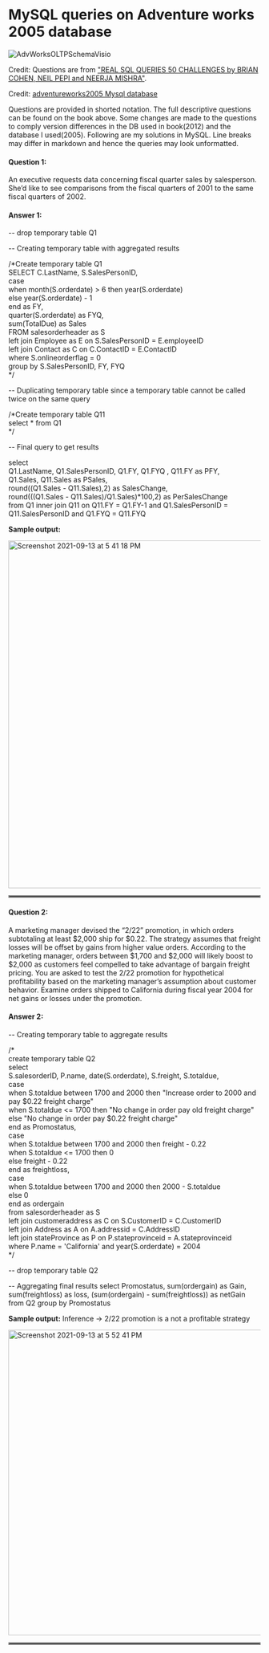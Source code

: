 # MySQL queries on Adventure works 2005 database

![AdvWorksOLTPSchemaVisio](https://user-images.githubusercontent.com/47832124/133079946-0649136d-8c02-4301-80e9-8d0ce2e20215.png)

Credit: Questions are from ["REAL SQL QUERIES 50 CHALLENGES by BRIAN COHEN, NEIL PEPI and NEERJA MISHRA"](https://www.amazon.in/Real-SQL-Queries-50-Challenges/dp/1517290708). 

Credit: [adventureworks2005 Mysql database](https://github.com/tapsey/AdventureWorksMYSQL) 

Questions are provided in shorted notation. The full descriptive questions can be found on the book above. Some changes are made to the questions to comply version differences in the DB used in book(2012) and the database I used(2005). Following are my solutions in MySQL. Line breaks may differ in markdown and hence the queries may look unformatted.

#### Question 1: 
An executive requests data concerning fiscal quarter sales by salesperson. She’d like to see comparisons from the fiscal quarters of 2001 to the same fiscal quarters of 2002.

#### Answer 1:

-- drop temporary table Q1

-- Creating temporary table with aggregated results

/*Create temporary table Q1 <br/>
SELECT C.LastName, S.SalesPersonID, <br/>
case <br/>
when month(S.orderdate) > 6 then year(S.orderdate) <br/>
else year(S.orderdate) - 1<br/>
end as FY,<br/>
quarter(S.orderdate) as FYQ,<br/>
sum(TotalDue) as Sales<br/>
FROM salesorderheader as S<br/>
left join Employee as E on S.SalesPersonID = E.employeeID<br/>
left join Contact as C on C.ContactID = E.ContactID<br/>
where S.onlineorderflag = 0<br/>
group by S.SalesPersonID, FY, FYQ<br/>
*/<br/>

-- Duplicating temporary table since a temporary table cannot be called twice on the same query
 
/*Create temporary table Q11<br/>
select * from Q1<br/>
*/

-- Final query to get results

select <br/>
Q1.LastName, Q1.SalesPersonID, Q1.FY, Q1.FYQ , Q11.FY as PFY, <br/>
Q1.Sales, Q11.Sales as PSales, <br/>
round((Q1.Sales - Q11.Sales),2) as SalesChange,<br/>
round(((Q1.Sales - Q11.Sales)/Q1.Sales)*100,2) as PerSalesChange   <br/>
from Q1 inner join Q11 on Q11.FY = Q1.FY-1 and Q1.SalesPersonID = Q11.SalesPersonID and Q1.FYQ = Q11.FYQ<br/>

**Sample output:**

<img width="693" alt="Screenshot 2021-09-13 at 5 41 18 PM" src="https://user-images.githubusercontent.com/47832124/133081571-5337261f-1a36-419a-9944-8b5c1fc426f1.png">

<hr style="border:2px solid gray"> </hr>

#### Question 2:

A marketing manager devised the “2/22” promotion, in which orders subtotaling at least $2,000 ship for $0.22. The strategy assumes that freight losses will be offset by gains from higher value orders. According to the marketing manager, orders between $1,700 and $2,000 will likely boost to $2,000 as customers feel compelled to take advantage of bargain freight pricing. You are asked to test the 2/22 promotion for hypothetical profitability based on the marketing manager’s assumption about customer behavior. Examine orders shipped to California during fiscal year 2004 for net gains or losses under the promotion.

#### Answer 2:

-- Creating temporary table to aggregate results

/*<br/>
create temporary table Q2<br/>
select <br/>
S.salesorderID, P.name, date(S.orderdate), S.freight, S.totaldue,<br/> 
case <br/>
when S.totaldue between 1700 and 2000 then "Increase order to 2000 and pay $0.22 freight charge"<br/>
when S.totaldue <= 1700 then "No change in order pay old freight charge"<br/>
else "No change in order pay $0.22 freight charge"<br/>
end as Promostatus,<br/>
case <br/>
when S.totaldue between 1700 and 2000 then freight - 0.22<br/>
when S.totaldue <= 1700 then 0<br/>
else freight - 0.22<br/>
end as freightloss, <br/>
case <br/>
when S.totaldue between 1700 and 2000 then 2000 - S.totaldue<br/>
else 0<br/>
end as ordergain <br/>
from salesorderheader as S <br/>
left join customeraddress as C on S.CustomerID = C.CustomerID<br/>
left join Address as A on A.addressid = C.AddressID<br/>
left join stateProvince as P on P.stateprovinceid = A.stateprovinceid<br/>
where P.name = 'California' and year(S.orderdate) = 2004 <br/>
*/

-- drop temporary table Q2

-- Aggregating final results
select Promostatus, sum(ordergain) as Gain, sum(freightloss) as loss, (sum(ordergain) - sum(freightloss)) as netGain from Q2 group by Promostatus

**Sample output:** Inference -> 2/22 promotion is a not a profitable strategy

<img width="609" alt="Screenshot 2021-09-13 at 5 52 41 PM" src="https://user-images.githubusercontent.com/47832124/133082670-0cafb13b-397e-4dbf-aeb2-07f2101d767d.png">

<hr style="border:2px solid gray"> </hr>



